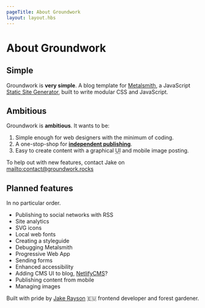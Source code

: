 ```yaml
---
pageTitle: About Groundwork
layout: layout.hbs
---
```


# About Groundwork

## Simple

Groundwork is **very simple**. A blog template for [Metalsmith](http://www.metalsmith.io/), a JavaScript [Static Site Generator](https://www.staticgen.com/), built to write modular CSS and JavaScript.

## Ambitious

Groundwork is **ambitious**. It wants to be:

1. Simple enough for web designers with the minimum of coding.
2. A one-stop-shop for [**independent publishing**](https://indieweb.org/).
3. Easy to create content with a graphical <acronym title="User Interface">UI</acronym> and mobile image posting.

To help out with new features, contact Jake on <mailto:contact@groundwork.rocks>

## Planned features

In no particular order.

* Publishing to social networks with RSS
* Site analytics
* SVG icons
* Local web fonts
* Creating a styleguide
* Debugging Metalsmith
* Progressive Web App
* Sending forms
* Enhanced accessibility
* Adding CMS UI to blog, [NetlifyCMS](https://www.netlifycms.org/)?
* Publishing content from mobile
* Managing images

Built with pride by [Jake Rayson](https://www.growdigital.org/) 🇪🇺 frontend developer and forest gardener.
